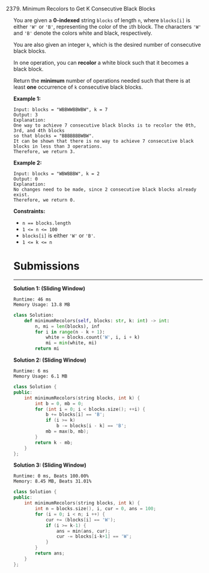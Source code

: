2379. Minimum Recolors to Get K Consecutive Black Blocks

You are given a **0-indexed** string `blocks` of length `n`, where `blocks[i]` is either `'W'` or `'B'`, representing the color of the `i`th block. The characters `'W'` and `'B'` denote the colors white and black, respectively.

You are also given an integer `k`, which is the desired number of consecutive black blocks.

In one operation, you can **recolor** a white block such that it becomes a black block.

Return the **minimum** number of operations needed such that there is at least **one** occurrence of `k` consecutive black blocks.

 

**Example 1:**
```
Input: blocks = "WBBWWBBWBW", k = 7
Output: 3
Explanation:
One way to achieve 7 consecutive black blocks is to recolor the 0th, 3rd, and 4th blocks
so that blocks = "BBBBBBBWBW". 
It can be shown that there is no way to achieve 7 consecutive black blocks in less than 3 operations.
Therefore, we return 3.
```

**Example 2:**
```
Input: blocks = "WBWBBBW", k = 2
Output: 0
Explanation:
No changes need to be made, since 2 consecutive black blocks already exist.
Therefore, we return 0.
```

**Constraints:**

* `n == blocks.length`
* `1 <= n <= 100`
* `blocks[i]` is either `'W'` or `'B'`.
* `1 <= k <= n`

# Submissions
---
**Solution 1: (Sliding Window)**
```
Runtime: 46 ms
Memory Usage: 13.8 MB
```
```python
class Solution:
    def minimumRecolors(self, blocks: str, k: int) -> int:
        n, mi = len(blocks), inf
        for i in range(n - k + 1):
            white = blocks.count('W', i, i + k)
            mi = min(white, mi)
        return mi
```

**Solution 2: (Sliding Window)**
```
Runtime: 6 ms
Memory Usage: 6.1 MB
```
```c++
class Solution {
public:
    int minimumRecolors(string blocks, int k) {
        int b = 0, mb = 0;
        for (int i = 0; i < blocks.size(); ++i) {
            b += blocks[i] == 'B';
            if (i >= k)
                b -= blocks[i - k] == 'B';
            mb = max(b, mb);
        }
        return k - mb;
    }
};
```

**Solution 3: (Sliding Window)**
```
Runtime: 0 ms, Beats 100.00%
Memory: 8.45 MB, Beats 31.01%
```
```c++
class Solution {
public:
    int minimumRecolors(string blocks, int k) {
        int n = blocks.size(), i, cur = 0, ans = 100;
        for (i = 0; i < n; i ++) {
            cur += (blocks[i] == 'W');
            if (i >= k-1) {
                ans = min(ans, cur);
                cur -= blocks[i-k+1] == 'W';
            }
        }
        return ans;
    }
};
```
